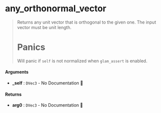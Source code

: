 # any\_orthonormal\_vector

>  Returns any unit vector that is orthogonal to the given one.
>  The input vector must be unit length.
>  # Panics
>  Will panic if `self` is not normalized when `glam_assert` is enabled.

#### Arguments

- **\_self** : `DVec3` \- No Documentation 🚧

#### Returns

- **arg0** : `DVec3` \- No Documentation 🚧